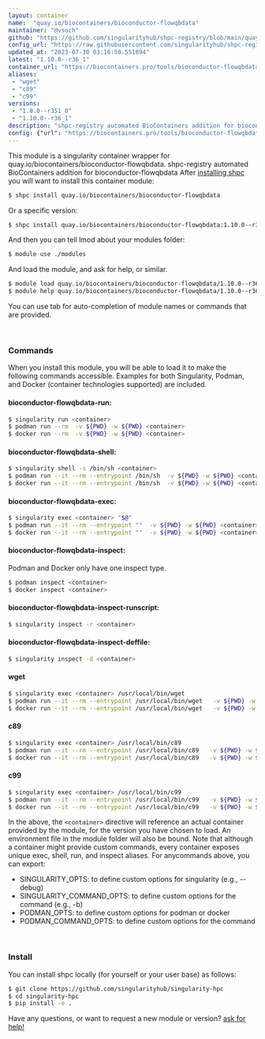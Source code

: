 ```yaml
---
layout: container
name:  "quay.io/biocontainers/bioconductor-flowqbdata"
maintainer: "@vsoch"
github: "https://github.com/singularityhub/shpc-registry/blob/main/quay.io/biocontainers/bioconductor-flowqbdata/container.yaml"
config_url: "https://raw.githubusercontent.com/singularityhub/shpc-registry/main/quay.io/biocontainers/bioconductor-flowqbdata/container.yaml"
updated_at: "2023-07-30 03:16:58.551894"
latest: "1.10.0--r36_1"
container_url: "https://biocontainers.pro/tools/bioconductor-flowqbdata"
aliases:
 - "wget"
 - "c89"
 - "c99"
versions:
 - "1.8.0--r351_0"
 - "1.10.0--r36_1"
description: "shpc-registry automated BioContainers addition for bioconductor-flowqbdata"
config: {"url": "https://biocontainers.pro/tools/bioconductor-flowqbdata", "maintainer": "@vsoch", "description": "shpc-registry automated BioContainers addition for bioconductor-flowqbdata", "latest": {"1.10.0--r36_1": "sha256:9e6106f9c0dcca7d24a5028ea9aa53f99ecf6c38d952fe3503dbe6bf5b5d1c99"}, "tags": {"1.8.0--r351_0": "sha256:71ed461dcc49c00cf675e19a75c827aa20e49bfa6928ab9fe939a1a1413aa712", "1.10.0--r36_1": "sha256:9e6106f9c0dcca7d24a5028ea9aa53f99ecf6c38d952fe3503dbe6bf5b5d1c99"}, "docker": "quay.io/biocontainers/bioconductor-flowqbdata", "aliases": {"wget": "/usr/local/bin/wget", "c89": "/usr/local/bin/c89", "c99": "/usr/local/bin/c99"}}
---
```


This module is a singularity container wrapper for quay.io/biocontainers/bioconductor-flowqbdata.
shpc-registry automated BioContainers addition for bioconductor-flowqbdata
After [installing shpc](#install) you will want to install this container module:


```bash
$ shpc install quay.io/biocontainers/bioconductor-flowqbdata
```

Or a specific version:

```bash
$ shpc install quay.io/biocontainers/bioconductor-flowqbdata:1.10.0--r36_1
```

And then you can tell lmod about your modules folder:

```bash
$ module use ./modules
```

And load the module, and ask for help, or similar.

```bash
$ module load quay.io/biocontainers/bioconductor-flowqbdata/1.10.0--r36_1
$ module help quay.io/biocontainers/bioconductor-flowqbdata/1.10.0--r36_1
```

You can use tab for auto-completion of module names or commands that are provided.

<br>

### Commands

When you install this module, you will be able to load it to make the following commands accessible.
Examples for both Singularity, Podman, and Docker (container technologies supported) are included.

#### bioconductor-flowqbdata-run:

```bash
$ singularity run <container>
$ podman run --rm  -v ${PWD} -w ${PWD} <container>
$ docker run --rm  -v ${PWD} -w ${PWD} <container>
```

#### bioconductor-flowqbdata-shell:

```bash
$ singularity shell -s /bin/sh <container>
$ podman run --it --rm --entrypoint /bin/sh  -v ${PWD} -w ${PWD} <container>
$ docker run --it --rm --entrypoint /bin/sh  -v ${PWD} -w ${PWD} <container>
```

#### bioconductor-flowqbdata-exec:

```bash
$ singularity exec <container> "$@"
$ podman run --it --rm --entrypoint ""  -v ${PWD} -w ${PWD} <container> "$@"
$ docker run --it --rm --entrypoint ""  -v ${PWD} -w ${PWD} <container> "$@"
```

#### bioconductor-flowqbdata-inspect:

Podman and Docker only have one inspect type.

```bash
$ podman inspect <container>
$ docker inspect <container>
```

#### bioconductor-flowqbdata-inspect-runscript:

```bash
$ singularity inspect -r <container>
```

#### bioconductor-flowqbdata-inspect-deffile:

```bash
$ singularity inspect -d <container>
```


#### wget

```bash
$ singularity exec <container> /usr/local/bin/wget
$ podman run --it --rm --entrypoint /usr/local/bin/wget   -v ${PWD} -w ${PWD} <container> -c " $@"
$ docker run --it --rm --entrypoint /usr/local/bin/wget   -v ${PWD} -w ${PWD} <container> -c " $@"
```


#### c89

```bash
$ singularity exec <container> /usr/local/bin/c89
$ podman run --it --rm --entrypoint /usr/local/bin/c89   -v ${PWD} -w ${PWD} <container> -c " $@"
$ docker run --it --rm --entrypoint /usr/local/bin/c89   -v ${PWD} -w ${PWD} <container> -c " $@"
```


#### c99

```bash
$ singularity exec <container> /usr/local/bin/c99
$ podman run --it --rm --entrypoint /usr/local/bin/c99   -v ${PWD} -w ${PWD} <container> -c " $@"
$ docker run --it --rm --entrypoint /usr/local/bin/c99   -v ${PWD} -w ${PWD} <container> -c " $@"
```



In the above, the `<container>` directive will reference an actual container provided
by the module, for the version you have chosen to load. An environment file in the
module folder will also be bound. Note that although a container
might provide custom commands, every container exposes unique exec, shell, run, and
inspect aliases. For anycommands above, you can export:

 - SINGULARITY_OPTS: to define custom options for singularity (e.g., --debug)
 - SINGULARITY_COMMAND_OPTS: to define custom options for the command (e.g., -b)
 - PODMAN_OPTS: to define custom options for podman or docker
 - PODMAN_COMMAND_OPTS: to define custom options for the command

<br>

### Install

You can install shpc locally (for yourself or your user base) as follows:

```bash
$ git clone https://github.com/singularityhub/singularity-hpc
$ cd singularity-hpc
$ pip install -e .
```

Have any questions, or want to request a new module or version? [ask for help!](https://github.com/singularityhub/singularity-hpc/issues)